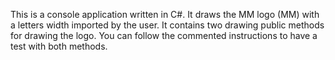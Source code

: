 
This is a console application written in C#. It draws the MM logo (MM) with a letters width imported by the user.
It contains two drawing public methods for drawing the logo. You can follow the commented instructions to have a test with both methods.
